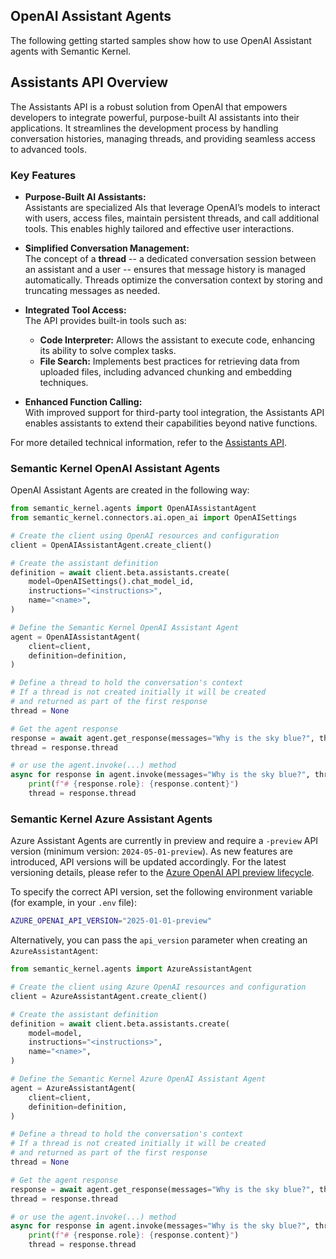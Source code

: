 ## OpenAI Assistant Agents

The following getting started samples show how to use OpenAI Assistant agents with Semantic Kernel.

## Assistants API Overview

The Assistants API is a robust solution from OpenAI that empowers developers to integrate powerful, purpose-built AI assistants into their applications. It streamlines the development process by handling conversation histories, managing threads, and providing seamless access to advanced tools.

### Key Features

- **Purpose-Built AI Assistants:**  
  Assistants are specialized AIs that leverage OpenAI’s models to interact with users, access files, maintain persistent threads, and call additional tools. This enables highly tailored and effective user interactions.

- **Simplified Conversation Management:**  
  The concept of a **thread** -- a dedicated conversation session between an assistant and a user -- ensures that message history is managed automatically. Threads optimize the conversation context by storing and truncating messages as needed.

- **Integrated Tool Access:**  
  The API provides built-in tools such as:
  - **Code Interpreter:** Allows the assistant to execute code, enhancing its ability to solve complex tasks.
  - **File Search:** Implements best practices for retrieving data from uploaded files, including advanced chunking and embedding techniques.

- **Enhanced Function Calling:**  
  With improved support for third-party tool integration, the Assistants API enables assistants to extend their capabilities beyond native functions.

For more detailed technical information, refer to the [Assistants API](https://platform.openai.com/docs/assistants/overview).

### Semantic Kernel OpenAI Assistant Agents

OpenAI Assistant Agents are created in the following way:

```python
from semantic_kernel.agents import OpenAIAssistantAgent
from semantic_kernel.connectors.ai.open_ai import OpenAISettings

# Create the client using OpenAI resources and configuration
client = OpenAIAssistantAgent.create_client()

# Create the assistant definition
definition = await client.beta.assistants.create(
    model=OpenAISettings().chat_model_id,
    instructions="<instructions>",
    name="<name>",
)

# Define the Semantic Kernel OpenAI Assistant Agent
agent = OpenAIAssistantAgent(
    client=client,
    definition=definition,
)

# Define a thread to hold the conversation's context
# If a thread is not created initially it will be created
# and returned as part of the first response
thread = None

# Get the agent response
response = await agent.get_response(messages="Why is the sky blue?", thread=thread)
thread = response.thread

# or use the agent.invoke(...) method
async for response in agent.invoke(messages="Why is the sky blue?", thread=thread):
    print(f"# {response.role}: {response.content}")
    thread = response.thread
```

### Semantic Kernel Azure Assistant Agents

Azure Assistant Agents are currently in preview and require a `-preview` API version (minimum version: `2024-05-01-preview`). As new features are introduced, API versions will be updated accordingly. For the latest versioning details, please refer to the [Azure OpenAI API preview lifecycle](https://learn.microsoft.com/azure/ai-services/openai/api-version-deprecation).

To specify the correct API version, set the following environment variable (for example, in your `.env` file):

```bash
AZURE_OPENAI_API_VERSION="2025-01-01-preview"
```

Alternatively, you can pass the `api_version` parameter when creating an `AzureAssistantAgent`:

```python
from semantic_kernel.agents import AzureAssistantAgent

# Create the client using Azure OpenAI resources and configuration
client = AzureAssistantAgent.create_client()

# Create the assistant definition
definition = await client.beta.assistants.create(
    model=model,
    instructions="<instructions>",
    name="<name>",
)

# Define the Semantic Kernel Azure OpenAI Assistant Agent
agent = AzureAssistantAgent(
    client=client,
    definition=definition,
)

# Define a thread to hold the conversation's context
# If a thread is not created initially it will be created
# and returned as part of the first response
thread = None

# Get the agent response
response = await agent.get_response(messages="Why is the sky blue?", thread=thread)
thread = response.thread

# or use the agent.invoke(...) method
async for response in agent.invoke(messages="Why is the sky blue?", thread=thread):
    print(f"# {response.role}: {response.content}")
    thread = response.thread
```
